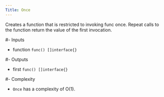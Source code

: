 ```yaml
---
Title: Once
---
```


Creates a function that is restricted to invoking func once. Repeat calls to the function return the value of the first invocation.

#- Inputs
- function `func() []interface{}`

#- Outputs
- first `func() []interface{}`

#- Complexity
- `Once` has a complexity of O(1).
